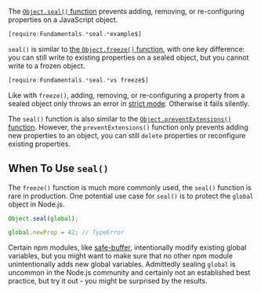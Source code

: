The [`Object.seal()` function](https://developer.mozilla.org/en-US/docs/Web/JavaScript/Reference/Global_Objects/Object/freeze) prevents adding, removing, or re-configuring properties on a JavaScript object.

```javascript
[require:Fundamentals.*seal.*example$]
```

`seal()` is similar to [the `Object.freeze()` function](/tutorials/fundamentals/freeze), with one key difference: you can still write to existing properties on a sealed object, but you cannot write to a frozen object.

```javascript
[require:Fundamentals.*seal.*vs freeze$]
```

Like with `freeze()`, adding, removing, or re-configuring a property from a sealed 
object only throws an error in [strict mode](/tutorials/fundamentals/strict).
Otherwise it fails silently.

The `seal()` function is also similar to the [`Object.preventExtensions()` function](https://developer.mozilla.org/en-US/docs/Web/JavaScript/Reference/Global_Objects/Object/preventExtensions). However, the `preventExtensions()` function only prevents adding new properties to an object, you can still `delete` properties or reconfigure existing properties.

When To Use `seal()`
--------------------

The `freeze()` function is much more commonly used, the `seal()` function is rare
in production. One potential use case for `seal()` is to protect the `global`
object in Node.js.

```javascript
Object.seal(global);

global.newProp = 42; // TypeError
```

Certain npm modules, like [safe-buffer](https://www.npmjs.com/package/safe-buffer), intentionally modify existing global variables, but you might want to make sure
that no other npm module unintentionally adds new global variables. Admittedly
sealing `global` is uncommon in the Node.js community and certainly not an
established best practice, but try it out - you might be surprised by the results.